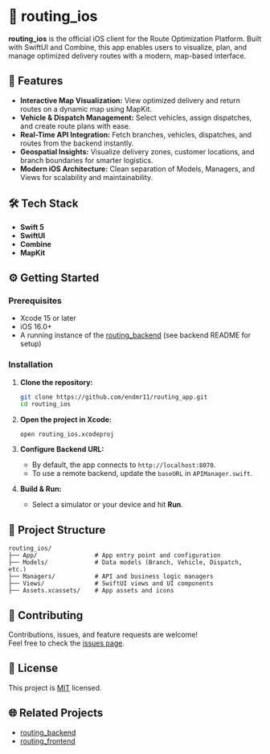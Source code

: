 # 📱 routing_ios

**routing_ios** is the official iOS client for the Route Optimization Platform. Built with SwiftUI and Combine, this app enables users to visualize, plan, and manage optimized delivery routes with a modern, map-based interface.

## 🚀 Features

- **Interactive Map Visualization:** View optimized delivery and return routes on a dynamic map using MapKit.
- **Vehicle & Dispatch Management:** Select vehicles, assign dispatches, and create route plans with ease.
- **Real-Time API Integration:** Fetch branches, vehicles, dispatches, and routes from the backend instantly.
- **Geospatial Insights:** Visualize delivery zones, customer locations, and branch boundaries for smarter logistics.
- **Modern iOS Architecture:** Clean separation of Models, Managers, and Views for scalability and maintainability.

## 🛠️ Tech Stack

- **Swift 5**
- **SwiftUI**
- **Combine**
- **MapKit**


## ⚙️ Getting Started

### Prerequisites

- Xcode 15 or later
- iOS 16.0+
- A running instance of the [routing_backend](https://github.com/endmr11/routing_app/tree/main/routing_backend) (see backend README for setup)

### Installation

1. **Clone the repository:**
   ```sh
   git clone https://github.com/endmr11/routing_app.git
   cd routing_ios
   ```

2. **Open the project in Xcode:**
   ```
   open routing_ios.xcodeproj
   ```

3. **Configure Backend URL:**
   - By default, the app connects to `http://localhost:8070`.  
   - To use a remote backend, update the `baseURL` in `APIManager.swift`.

4. **Build & Run:**
   - Select a simulator or your device and hit **Run**.

## 🧩 Project Structure

```
routing_ios/
├── App/                # App entry point and configuration
├── Models/             # Data models (Branch, Vehicle, Dispatch, etc.)
├── Managers/           # API and business logic managers
├── Views/              # SwiftUI views and UI components
├── Assets.xcassets/    # App assets and icons
```

## 🤝 Contributing

Contributions, issues, and feature requests are welcome!  
Feel free to check the [issues page](https://github.com/yourusername/routing_ios/issues).

## 📄 License

This project is [MIT](LICENSE) licensed.

## 🌐 Related Projects

- [routing_backend](https://github.com/endmr11/routing_app/tree/main/routing_backend)
- [routing_frontend](https://github.com/endmr11/routing_app/tree/main/routing_frontend) 
